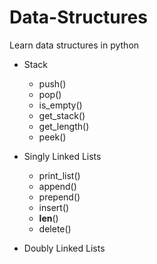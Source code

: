 # Data-Structures
Learn data structures in python

- Stack
  - push()
  - pop()
  - is_empty()
  - get_stack()
  - get_length()
  - peek()

- Singly Linked Lists
  - print_list()
  - append()
  - prepend()
  - insert()
  - __len__()
  - delete()

- Doubly Linked Lists
